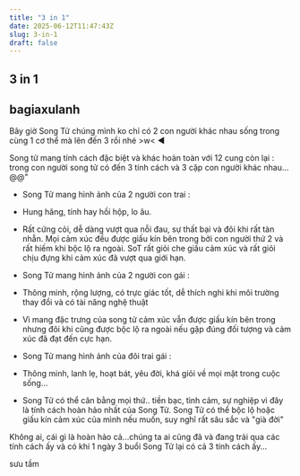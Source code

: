 ```yaml
---
title: "3 in 1"
date: 2025-06-12T11:47:43Z
slug: 3-in-1
draft: false
---
```


## 3 in 1

## bagiaxulanh

Bây giờ Song Tử chúng mình ko chỉ có 2 con người khác nhau sống trong cùng 1 cơ thể mà lên đến 3 rồi nhé >w< ◄
 
Song tử mang tính cách đặc biệt và khác hoàn toàn với 12 cung còn lại : trong con người song tử có đến 3 tính cách và 3 cặp con người khác nhau... @@"
 
- Song Tử mang hình ảnh của 2 người con trai :
 
+ Hung hăng, tính hay hồi hộp, lo âu.
 
+ Rất cứng cỏi, dễ dàng vượt qua nỗi đau, sự thất bại và đôi khi rất tàn nhẫn. Mọi cảm xúc đều được giấu kín bên trong bởi con người thứ 2 và rất hiếm khi bộc lộ ra ngoài. SoT rất giỏi che giấu cảm xúc và rất giỏi chịu đựng khi cảm xúc đã vượt qua giới hạn.
 
- Song Tử mang hình ảnh của 2 người con gái :
 
+ Thông minh, rộng lượng, có trực giác tốt, dễ thích nghi khi môi trường thay đổi và có tài năng nghệ thuật
 
+ Vì mang đặc trưng của song tử cảm xúc vẫn được giấu kín bên trong nhưng đôi khi cũng được bộc lộ ra ngoài nếu gặp đúng đối tượng và cảm xúc đã đạt đến cực hạn.
 
- Song Tử mang hình ảnh của đôi trai gái :
 
+ Thông minh, lanh lẹ, hoạt bát, yêu đời, khá giỏi về mọi mặt trong cuộc sống...
 
+ Song Tử có thể cân bằng mọi thứ.. tiền bạc, tình cảm, sự nghiệp vì đây là tính cách hoàn hảo nhất của Song Tử. Song Tử có thể bộc lộ hoặc giấu kín cảm xúc của mình nếu muốn, suy nghĩ rất sâu sắc và "già đời"
 
Không ai, cái gì là hoàn hảo cả...chúng ta ai cũng đã và đang trải qua các tính cách ấy và có khi 1 ngày 3 buổi Song Tử lại có cả 3 tính cách ấy...
 
 
sưu tầm
